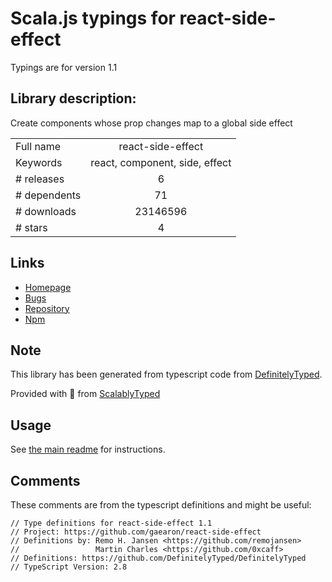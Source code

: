 
# Scala.js typings for react-side-effect

Typings are for version 1.1

## Library description:
Create components whose prop changes map to a global side effect

|                    |                 |
| ------------------ | :-------------: |
| Full name          | react-side-effect |
| Keywords           | react, component, side, effect |
| # releases         | 6 |
| # dependents       | 71 |
| # downloads        | 23146596 |
| # stars            | 4 |

## Links
- [Homepage](https://github.com/gaearon/react-side-effect)
- [Bugs](https://github.com/gaearon/react-side-effect/issues)
- [Repository](https://github.com/gaearon/react-side-effect)
- [Npm](https://www.npmjs.com/package/react-side-effect)
    


## Note
This library has been generated from typescript code from [DefinitelyTyped](https://definitelytyped.org).

Provided with :purple_heart: from [ScalablyTyped](https://github.com/oyvindberg/ScalablyTyped)

## Usage
See [the main readme](../../readme.md) for instructions.

## Comments

These comments are from the typescript definitions and might be useful:
```
// Type definitions for react-side-effect 1.1
// Project: https://github.com/gaearon/react-side-effect
// Definitions by: Remo H. Jansen <https://github.com/remojansen>
//                 Martin Charles <https://github.com/0xcaff>
// Definitions: https://github.com/DefinitelyTyped/DefinitelyTyped
// TypeScript Version: 2.8

```

